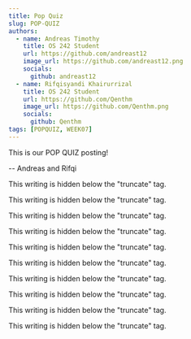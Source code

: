 ```yaml
---
title: Pop Quiz
slug: POP-QUIZ
authors:
  - name: Andreas Timothy
    title: OS 242 Student
    url: https://github.com/andreast12
    image_url: https://github.com/andreast12.png
    socials:
      github: andreast12
  - name: Rifqisyandi Khairurrizal
    title: OS 242 Student
    url: https://github.com/Qenthm
    image_url: https://github.com/Qenthm.png
    socials:
      github: Qenthm
tags: [POPQUIZ, WEEK07]
---
```


This is our POP QUIZ posting!

-- Andreas and Rifqi

<!-- truncate -->

This writing is hidden below the "truncate" tag.

This writing is hidden below the "truncate" tag.

This writing is hidden below the "truncate" tag.

This writing is hidden below the "truncate" tag.

This writing is hidden below the "truncate" tag.

This writing is hidden below the "truncate" tag.

This writing is hidden below the "truncate" tag.

This writing is hidden below the "truncate" tag.

This writing is hidden below the "truncate" tag.

This writing is hidden below the "truncate" tag.
